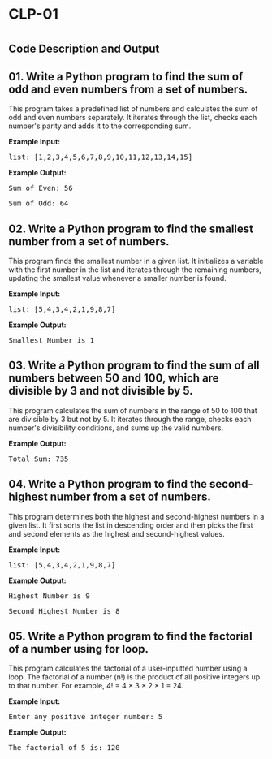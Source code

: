 <h1>CLP-01<h1>

<h2>Code Description and Output</h2>

<h2 id="odd-even">01. Write a Python program to find the sum of odd and even numbers from a
set of numbers.</h2>
<p>This program takes a predefined list of numbers and calculates the sum of odd and even numbers separately.
It iterates through the list, checks each number's parity and adds it to the corresponding sum.</p>
<p><strong>Example Input:</strong></p>
<pre>list: [1,2,3,4,5,6,7,8,9,10,11,12,13,14,15]</pre>
<p><strong>Example Output:</strong></p>
<pre>Sum of Even: 56</pre>
<pre>Sum of Odd: 64</pre>


<h2 id="smallest-number">02. Write a Python program to find the smallest number from a set of
numbers.</h2>
<p>This program finds the smallest number in a given list. It initializes a variable with the first number in the list
and iterates through the remaining numbers, updating the smallest value whenever a smaller number is found.</p>
<p><strong>Example Input:</strong></p>
<pre>list: [5,4,3,4,2,1,9,8,7]</pre>
<p><strong>Example Output:</strong></p>
<pre>Smallest Number is 1</pre>


<h2 id="sum-divisible">03. Write a Python program to find the sum of all numbers between 50 and
100, which are divisible by 3 and not divisible by 5.</h2>
<p>
This program calculates the sum of numbers in the range of 50 to 100 that are divisible by 3 but not by 5.
It iterates through the range, checks each number's divisibility conditions, and sums up the valid numbers.
</p>
<p><strong>Example Output:</strong></p>
<pre>Total Sum: 735</pre>


<h2 id="second-highest">04. Write a Python program to find the second-highest number from a set of
numbers.</h2>
<p>
This program determines both the highest and second-highest numbers in a given list.
It first sorts the list in descending order and then picks the first and second elements as the highest and second-highest values.
</p>
<p><strong>Example Input:</strong></p>
<pre>list: [5,4,3,4,2,1,9,8,7]</pre>
<p><strong>Example Output:</strong></p>
<pre>Highest Number is 9</pre>
<pre>Second Highest Number is 8</pre>


<h2 id="factorial">05. Write a Python program to find the factorial of a number using for loop.</h2>
<p>
This program calculates the factorial of a user-inputted number using a loop.
The factorial of a number (n!) is the product of all positive integers up to that number.
For example, 4! = 4 × 3 × 2 × 1 = 24.
</p>
<p><strong>Example Input:</strong></p>
<pre>Enter any positive integer number: 5</pre>
<p><strong>Example Output:</strong></p>
<pre>The factorial of 5 is: 120</pre>

